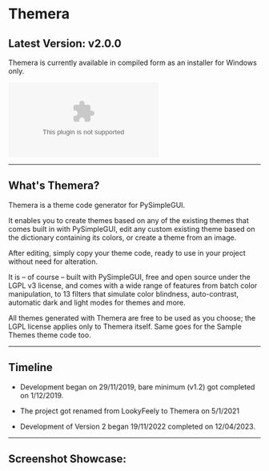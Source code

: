 ﻿# Themera

## Latest Version: v2.0.0

Themera is currently available in compiled form as an installer for Windows only.

![![Download the installer](https://github.com/definite-d/Themera/blob/main/res/download.png)](https://github.com/definite-d/Themera/raw/main/bin/Themera%20v1.0.1%20Windows%20Installer.exe)

___________________________________________________________________________________

## What's Themera?

Themera is a theme code generator for PySimpleGUI.

It enables you to create themes based on any of the existing themes that comes built in with PySimpleGUI, edit any custom existing theme based on the dictionary containing its colors, or create a theme from an image.

After editing, simply copy your theme code, ready to use in your project without need for alteration.

It is – of course – built with PySimpleGUI, free and open source under the LGPL v3 license, and comes with a wide range of features from batch color manipulation, to 13 filters that simulate color blindness, auto-contrast, automatic dark and light modes for themes and more.

All themes generated with Themera are free to be used as you choose; the LGPL license applies only to Themera itself. Same goes for the Sample Themes theme code too.
______________________________________________________________________________________

## Timeline

* Development began on 29/11/2019, bare minimum (v1.2) got completed on 1/12/2019.

* The project got renamed from LookyFeely to Themera on 5/1/2021

* Development of Version 2 began 19/11/2022 completed on 12/04/2023.

______________________________________________________________________________________



## Screenshot Showcase:
